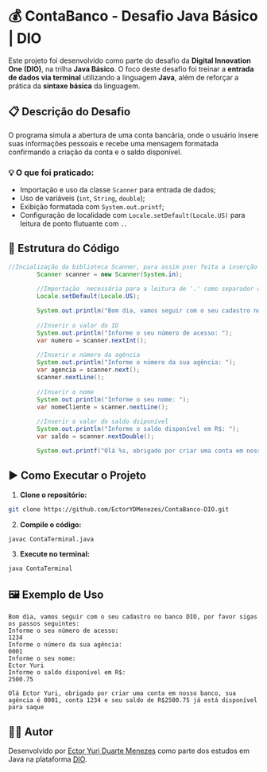 # 💰 ContaBanco - Desafio Java Básico | DIO

Este projeto foi desenvolvido como parte do desafio da **Digital Innovation One (DIO)**, na trilha **Java Básico**. O foco deste desafio foi treinar a **entrada de dados via terminal** utilizando a linguagem **Java**, além de reforçar a prática da **sintaxe básica** da linguagem.

## 📋 Descrição do Desafio

O programa simula a abertura de uma conta bancária, onde o usuário insere suas informações pessoais e recebe uma mensagem formatada confirmando a criação da conta e o saldo disponível.

### 💡 O que foi praticado:
- Importação e uso da classe `Scanner` para entrada de dados;
- Uso de variáveis (`int`, `String`, `double`);
- Exibição formatada com `System.out.printf`;
- Configuração de localidade com `Locale.setDefault(Locale.US)` para leitura de ponto flutuante com `.`.

## 📂 Estrutura do Código

```java
//Incialização da biblioteca Scanner, para assim pser feita a inserção dos valores via terminal
        Scanner scanner = new Scanner(System.in);
        
        //Importação  necessária para a leitura de '.' como separador da casa decimal como proposta no desafio!
        Locale.setDefault(Locale.US);

        System.out.println("Bom dia, vamos seguir com o seu cadastro no banco DIO, por favor sigas os passos seguintes: ");
        
        //Inserir o valor do ID
        System.out.println("Informe o seu número de acesso: ");
        var numero = scanner.nextInt();
        
        //Inserir o número da agência
        System.out.println("Informe o número da sua agência: ");
        var agencia = scanner.next();
        scanner.nextLine();
        
        //Inserir o nome
        System.out.println("Informe o seu nome: ");
        var nomeCliente = scanner.nextLine();
        
        //Inserir o valor do saldo dsiponível
        System.out.println("Informe o saldo disponível em R$: ");
        var saldo = scanner.nextDouble();

        System.out.printf("Olá %s, obrigado por criar uma conta em nosso banco, sua agência é %s, conta %s e seu saldo de R$%.2f já está disponível para saque", nomeCliente, agencia, numero, saldo);
```

## ▶️ Como Executar o Projeto

1. **Clone o repositório:**

```bash
git clone https://github.com/EctorYDMenezes/ContaBanco-DIO.git
```

2. **Compile o código:**

```bash
javac ContaTerminal.java
```

3. **Execute no terminal:**

```bash
java ContaTerminal
```

## 🖼️ Exemplo de Uso

```
Bom dia, vamos seguir com o seu cadastro no banco DIO, por favor sigas os passos seguintes:
Informe o seu número de acesso:
1234
Informe o número da sua agência:
0001
Informe o seu nome:
Ector Yuri
Informe o saldo disponível em R$:
2500.75

Olá Ector Yuri, obrigado por criar uma conta em nosso banco, sua agência é 0001, conta 1234 e seu saldo de R$2500.75 já está disponível para saque
```

## 🧑‍💻 Autor

Desenvolvido por [Ector Yuri Duarte Menezes](https://github.com/EctorYDMenezes) como parte dos estudos em Java na plataforma [DIO](https://www.dio.me/).
